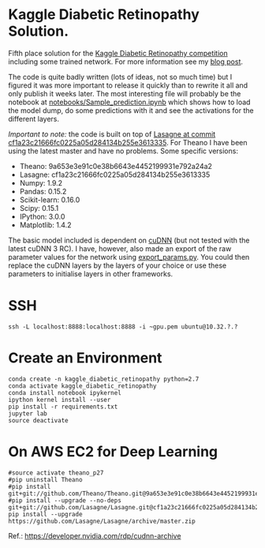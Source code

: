 # Kaggle Diabetic Retinopathy Solution.
Fifth place solution for the [Kaggle Diabetic Retinopathy competition](https://www.kaggle.com/c/diabetic-retinopathy-detection/) including some trained network. For more information see my [blog post](http://jeffreydf.github.io/diabetic-retinopathy-detection/).

The code is quite badly written (lots of ideas, not so much time) but I figured it was more important to release it quickly than to rewrite it all and only publish it weeks later. The most interesting file will probably be the notebook at
[notebooks/Sample_prediction.ipynb](https://github.com/JeffreyDF/kaggle_diabetic_retinopathy/blob/master/notebooks/Sample_prediction.ipynb) which shows how to load the model dump, do some predictions with it and see the activations for the different layers.

_Important to note:_ the code is built on top of [Lasagne at commit cf1a23c21666fc0225a05d284134b255e3613335](https://github.com/Lasagne/Lasagne/tree/cf1a23c21666fc0225a05d284134b255e3613335). For Theano I have been using the latest master and have no problems. Some specific versions:

- Theano: 9a653e3e91c0e38b6643e4452199931e792a24a2
- Lasagne: cf1a23c21666fc0225a05d284134b255e3613335
- Numpy: 1.9.2
- Pandas: 0.15.2
- Scikit-learn: 0.16.0
- Scipy: 0.15.1
- IPython: 3.0.0
- Matplotlib: 1.4.2

The basic model included is dependent on [cuDNN](https://developer.nvidia.com/cudnn) (but not tested with the latest cuDNN 3 RC). I have, however, also made an export of the raw parameter values for the network using [export_params.py](https://github.com/JeffreyDF/kaggle_diabetic_retinopathy/blob/master/export_params.py). You could then replace the cuDNN layers by the layers of your choice or use these parameters to initialise layers in other frameworks.

# SSH

```
ssh -L localhost:8888:localhost:8888 -i ~gpu.pem ubuntu@10.32.?.?
```

# Create an Environment

```
conda create -n kaggle_diabetic_retinopathy python=2.7
conda activate kaggle_diabetic_retinopathy
conda install notebook ipykernel
ipython kernel install --user
pip install -r requirements.txt
jupyter lab
source deactivate
```


# On AWS EC2 for Deep Learning

```
#source activate theano_p27
#pip uninstall Theano
#pip install git+git://github.com/Theano/Theano.git@9a653e3e91c0e38b6643e4452199931e792a24a2
#pip install --upgrade --no-deps git+git://github.com/Lasagne/Lasagne.git@cf1a23c21666fc0225a05d284134b255e3613335
pip install --upgrade https://github.com/Lasagne/Lasagne/archive/master.zip
```


Ref.: https://developer.nvidia.com/rdp/cudnn-archive
